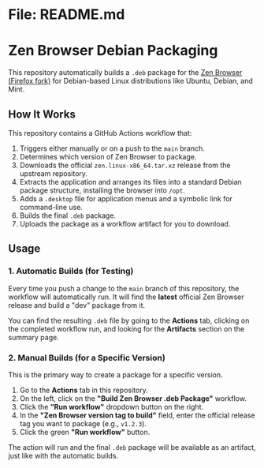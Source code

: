 # File: README.md

# Zen Browser Debian Packaging

This repository automatically builds a `.deb` package for the [Zen Browser (Firefox fork)](https://github.com/zen-browser/desktop) for Debian-based Linux distributions like Ubuntu, Debian, and Mint.

## How It Works

This repository contains a GitHub Actions workflow that:
1.  Triggers either manually or on a push to the `main` branch.
2.  Determines which version of Zen Browser to package.
3.  Downloads the official `zen.linux-x86_64.tar.xz` release from the upstream repository.
4.  Extracts the application and arranges its files into a standard Debian package structure, installing the browser into `/opt`.
5.  Adds a `.desktop` file for application menus and a symbolic link for command-line use.
6.  Builds the final `.deb` package.
7.  Uploads the package as a workflow artifact for you to download.

## Usage

### 1. Automatic Builds (for Testing)

Every time you push a change to the `main` branch of this repository, the workflow will automatically run. It will find the **latest** official Zen Browser release and build a "dev" package from it.

You can find the resulting `.deb` file by going to the **Actions** tab, clicking on the completed workflow run, and looking for the **Artifacts** section on the summary page.

### 2. Manual Builds (for a Specific Version)

This is the primary way to create a package for a specific version.

1.  Go to the **Actions** tab in this repository.
2.  On the left, click on the **"Build Zen Browser .deb Package"** workflow.
3.  Click the **"Run workflow"** dropdown button on the right.
4.  In the **"Zen Browser version tag to build"** field, enter the official release tag you want to package (e.g., `v1.2.3`).
5.  Click the green **"Run workflow"** button.

The action will run and the final `.deb` package will be available as an artifact, just like with the automatic builds.
